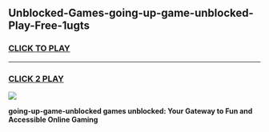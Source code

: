 
## Unblocked-Games-going-up-game-unblocked-Play-Free-1ugts
<h3>
<a href="https://premium76.site?title=going-up-game-unblocked&ref=18A1">CLICK TO PLAY</a></h3>
<hr>

<h3>
<a href="https://premium76.site?title=going-up-game-unblocked&ref=18A1">CLICK 2 PLAY</a>
  
</h3>

<a href="https://premium76.site?title=going-up-game-unblocked&ref=18A1"><img src="https://clearcache.store/games.png"></a>


**going-up-game-unblocked games unblocked: Your Gateway to Fun and Accessible Online Gaming**
